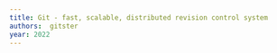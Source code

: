 ```yaml
---
title: Git - fast, scalable, distributed revision control system
authors:  gitster
year: 2022
---
```



